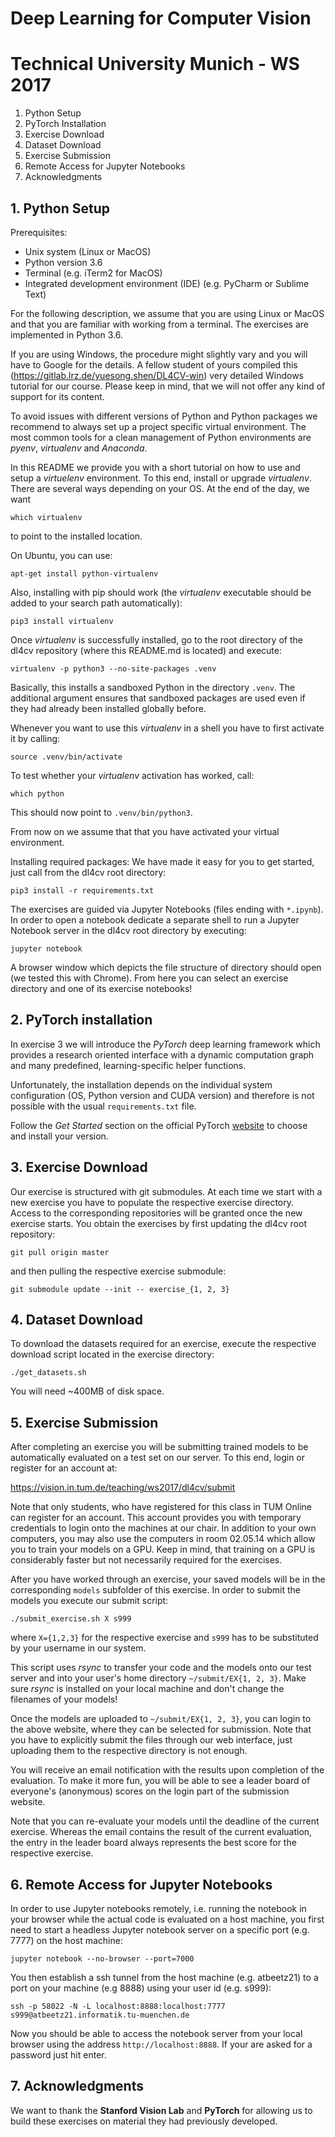 # Deep Learning for Computer Vision 
# Technical University Munich - WS 2017

1. Python Setup
2. PyTorch Installation
3. Exercise Download
4. Dataset Download
5. Exercise Submission
6. Remote Access for Jupyter Notebooks
7. Acknowledgments


## 1. Python Setup

Prerequisites:
- Unix system (Linux or MacOS)
- Python version 3.6
- Terminal (e.g. iTerm2 for MacOS)
- Integrated development environment (IDE) (e.g. PyCharm or Sublime Text)

For the following description, we assume that you are using Linux or MacOS and that you are familiar with working from a terminal. The exercises are implemented in Python 3.6.

If you are using Windows, the procedure might slightly vary and you will have to Google for the details. A fellow student of yours compiled this (https://gitlab.lrz.de/yuesong.shen/DL4CV-win) very detailed Windows tutorial for our course. Please keep in mind, that we will not offer any kind of support for its content.

To avoid issues with different versions of Python and Python packages we recommend to always set up a project specific virtual environment. The most common tools for a clean management of Python environments are *pyenv*, *virtualenv* and *Anaconda*.

In this README we provide you with a short tutorial on how to use and setup a *virtuelenv* environment. To this end, install or upgrade *virtualenv*. There are several ways depending on your OS. At the end of the day, we want 

`which virtualenv`

to point to the installed location.

On Ubuntu, you can use: 

`apt-get install python-virtualenv`

Also, installing with pip should work (the *virtualenv* executable should be added to your search path automatically):

`pip3 install virtualenv`

Once *virtualenv* is successfully installed, go to the root directory of the dl4cv repository (where this README.md is located) and execute:

`virtualenv -p python3 --no-site-packages .venv`

Basically, this installs a sandboxed Python in the directory `.venv`. The
additional argument ensures that sandboxed packages are used even if they had
already been installed globally before.

Whenever you want to use this *virtualenv* in a shell you have to first
activate it by calling:

`source .venv/bin/activate`

To test whether your *virtualenv* activation has worked, call:

`which python`

This should now point to `.venv/bin/python3`.

From now on we assume that that you have activated your virtual environment.

Installing required packages:
We have made it easy for you to get started, just call from the dl4cv root directory:

`pip3 install -r requirements.txt`

The exercises are guided via Jupyter Notebooks (files ending with `*.ipynb`). In order to open a notebook dedicate a separate shell to run a Jupyter Notebook server in the dl4cv root directory by executing:

`jupyter notebook`

A browser window which depicts the file structure of directory should open (we tested this with Chrome). From here you can select an exercise directory and one of its exercise notebooks!


## 2. PyTorch installation

In exercise 3 we will introduce the *PyTorch* deep learning framework which provides a research oriented interface with a dynamic computation graph and many predefined, learning-specific helper functions.

Unfortunately, the installation depends on the individual system configuration (OS, Python version and CUDA version) and therefore is not possible with the usual `requirements.txt` file.

Follow the *Get Started* section on the official PyTorch [website](http://pytorch.org/) to choose and install your version.


## 3. Exercise Download

Our exercise is structured with git submodules. At each time we start with a new exercise you have to populate the respective exercise directory. Access to the corresponding repositories will be granted once the new exercise starts. 
You obtain the exercises by first updating the dl4cv root repository:

`git pull origin master`

and then pulling the respective exercise submodule:

`git submodule update --init -- exercise_{1, 2, 3}`


## 4. Dataset Download

To download the datasets required for an exercise, execute the respective download script located in the exercise directory:

`./get_datasets.sh`

You will need ~400MB of disk space.


## 5. Exercise Submission

After completing an exercise you will be submitting trained models to be
automatically evaluated on a test set on our server. To this end, login or register for an account at:

https://vision.in.tum.de/teaching/ws2017/dl4cv/submit

Note that only students, who have registered for this class in TUM Online can
register for an account. This account provides you with temporary credentials to login onto the machines at our chair. In addition to your own computers, you may also use the computers in room 02.05.14 which allow you to train your models on a GPU. Keep in mind, that training on a GPU is considerably faster but not necessarily required for the exercises.

After you have worked through an exercise, your saved models will be in the corresponding `models` subfolder of this exercise. In order to submit the models you execute our submit script:

`./submit_exercise.sh X s999`

where `X={1,2,3}` for the respective exercise and `s999` has to be substituted by your username in our system.

This script uses *rsync* to transfer your code and the models onto our test server and into your user's home directory `~/submit/EX{1, 2, 3}`. Make sure *rsync* is installed on your local machine and don't change the filenames of your models!

Once the models are uploaded to `~/submit/EX{1, 2, 3}`, you can login to the above website, where they can be selected for submission. Note that you have to explicitly submit the files through our web interface, just uploading them to the respective directory is not enough.

You will receive an email notification with the results upon completion of the
evaluation. To make it more fun, you will be able to see a leader board of everyone's (anonymous) scores on the login part of the submission website.

Note that you can re-evaluate your models until the deadline of the current exercise. Whereas the email contains the result of the current evaluation, the entry in the leader board always represents the best score for the respective exercise.


## 6. Remote Access for Jupyter Notebooks

In order to use Jupyter notebooks remotely, i.e. running the notebook in your browser while the actual code is evaluated on a host machine, you first need to start a headless Jupyter notebook server on a specific port (e.g. 7777) on the host machine:

`jupyter notebook --no-browser --port=7000`

You then establish a ssh tunnel from the host machine (e.g. atbeetz21) to a port on your machine (e.g 8888) using your user id (e.g. s999):

`ssh -p 58022 -N -L localhost:8888:localhost:7777`
`s999@atbeetz21.informatik.tu-muenchen.de`

Now you should be able to access the notebook server from your local browser using the address `http://localhost:8888`. If your are asked for a password just hit enter.


## 7. Acknowledgments

We want to thank the **Stanford Vision Lab** and **PyTorch** for allowing us to build these exercises on material they had previously developed.
